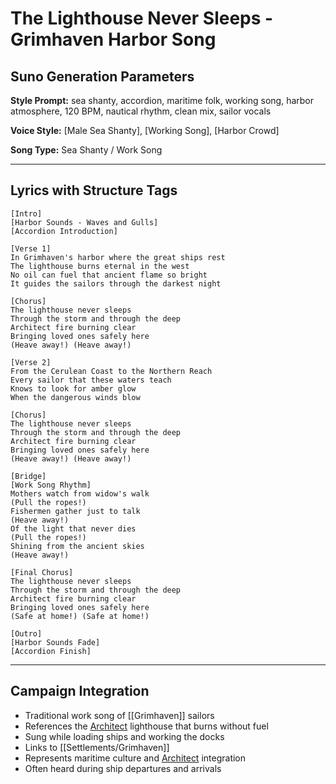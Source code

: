# The Lighthouse Never Sleeps - Grimhaven Harbor Song

## Suno Generation Parameters

**Style Prompt:** sea shanty, accordion, maritime folk, working song, harbor atmosphere, 120 BPM, nautical rhythm, clean mix, sailor vocals

**Voice Style:** [Male Sea Shanty], [Working Song], [Harbor Crowd]

**Song Type:** Sea Shanty / Work Song

---

## Lyrics with Structure Tags

```lyrics
[Intro]
[Harbor Sounds - Waves and Gulls]
[Accordion Introduction]

[Verse 1]
In Grimhaven's harbor where the great ships rest
The lighthouse burns eternal in the west
No oil can fuel that ancient flame so bright
It guides the sailors through the darkest night

[Chorus]
The lighthouse never sleeps
Through the storm and through the deep
Architect fire burning clear
Bringing loved ones safely here
(Heave away!) (Heave away!)

[Verse 2]
From the Cerulean Coast to the Northern Reach
Every sailor that these waters teach
Knows to look for amber glow
When the dangerous winds blow

[Chorus]
The lighthouse never sleeps
Through the storm and through the deep
Architect fire burning clear
Bringing loved ones safely here
(Heave away!) (Heave away!)

[Bridge]
[Work Song Rhythm]
Mothers watch from widow's walk
(Pull the ropes!)
Fishermen gather just to talk
(Heave away!)
Of the light that never dies
(Pull the ropes!)
Shining from the ancient skies
(Heave away!)

[Final Chorus]
The lighthouse never sleeps
Through the storm and through the deep
Architect fire burning clear
Bringing loved ones safely here
(Safe at home!) (Safe at home!)

[Outro]
[Harbor Sounds Fade]
[Accordion Finish]
```

---

## Campaign Integration
- Traditional work song of [[Grimhaven]] sailors
- References the [Architect](Architect.md) lighthouse that burns without fuel
- Sung while loading ships and working the docks
- Links to [[Settlements/Grimhaven]]
- Represents maritime culture and [Architect](Architect.md) integration
- Often heard during ship departures and arrivals